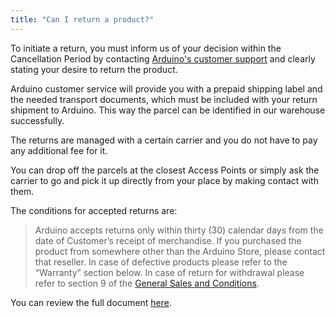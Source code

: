 ```yaml
---
title: "Can I return a product?"
---
```


To initiate a return, you must inform us of your decision within the Cancellation Period by contacting [Arduino's customer support](https://store.arduino.cc/store-support) and clearly stating your desire to return the product.

Arduino customer service will provide you with a prepaid shipping label and the needed transport documents, which must be included with your return shipment to Arduino. This way the parcel can be identified in our warehouse successfully.

The returns are managed with a certain carrier and you do not have to pay any additional fee for it.

You can drop off the parcels at the closest Access Points or simply ask the carrier to go and pick it up directly from your place by making contact with them.

The conditions for accepted returns are:

>Arduino accepts returns only within thirty (30) calendar days from the date of Customer’s receipt of merchandise. If you purchased the product from somewhere other than the Arduino Store, please contact that reseller.
In case of defective products please refer to the “Warranty” section below.
In case of return for withdrawal please refer to section 9 of the [General Sales and Conditions](https://store.arduino.cc/general-sales-conditions).

You can review the full document [here](https://store.arduino.cc/pages/transparency?selectedStore=eu).

